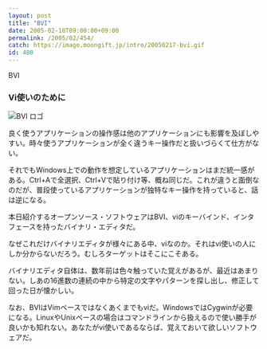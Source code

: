 ```yaml
---
layout: post
title: "BVI"
date: 2005-02-18T09:00:00+09:00
permalink: /2005/02/454/
catch: https://image.moongift.jp/intro/20050217-bvi.gif
id: 480
---
```

BVI  
<!--more-->

### Vi使いのために
  

![BVI ロゴ](https://image.moongift.jp/intro/20050217-bvi.gif "BVI ロゴ")

  

良く使うアプリケーションの操作感は他のアプリケーションにも影響を及ぼしやすい。時々使うアプリケーションが全く違うキー操作だと扱いづらくて仕方がない。

  

それでもWindows上での動作を想定しているアプリケーションはまだ統一感がある。Ctrl+Aで全選択、Ctrl+Vで貼り付け等、概ね同じだ。これが違うと面倒なのだが、普段使っているアプリケーションが独特なキー操作を持っていると、話は逆になる。

  

本日紹介するオープンソース・ソフトウェアはBVI、viのキーバインド、インタフェースを持ったバイナリ・エディタだ。

  

なぜこれだけバイナリエディタが様々にある中、viなのか。それはvi使いの人にしか分からないだろう。むしろターゲットはそこにこそある。

  

バイナリエディタ自体は、数年前は色々触っていた覚えがあるが、最近はあまりない。しあの16進数の連続の中から特定の文字やパターンを探し出し、修正して回った日が懐かしい。

  

なお、BVIはVimベースではなくあくまでもviだ。WindowsではCygwinが必要になる。LinuxやUnixベースの場合はコマンドラインから扱えるので使い勝手が良いかも知れない。あなたがvi使いであるならば、覚えておいて欲しいソフトウェアだ。

